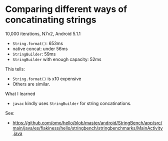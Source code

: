 
# Comparing different ways of concatinating strings

10,000 iterations, N7v2, Android 5.1.1

 * `String.format()`: 653ms
 * native concat: under 56ms
 * `StringBuilder`: 59ms
 * `StringBuilder` with enough capacity: 52ms

This tells:

 * `String.format()` is x10 expensive
 * Others are similar.

What I learned

 * `javac` kindly uses `StringBuilder` for string concatinations.

See:
 * https://github.com/omo/hello/blob/master/android/StringBench/app/src/main/java/es/flakiness/hello/stringbench/stringbenchmarks/MainActivity.java
 
